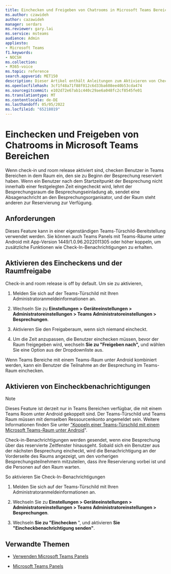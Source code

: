 ```yaml
---
title: Einchecken und Freigeben von Chatrooms in Microsoft Teams Bereichen
ms.author: czawideh
author: cazawideh
manager: serdars
ms.reviewer: gary.lai
ms.service: msteams
audience: Admin
appliesto:
- Microsoft Teams
f1.keywords:
- NOCSH
ms.collection:
- M365-voice
ms.topic: reference
search.appverid: MET150
description: Dieser Artikel enthält Anleitungen zum Aktivieren von Check-in- und Raumfreigabe-Teams Panels-Geräten.
ms.openlocfilehash: 3cf1f48a71f88f012c6d33ba608ee40b53cda474
ms.sourcegitcommit: e102d72e67ab1c440c29ae6a048fc2cf8545fe01
ms.translationtype: MT
ms.contentlocale: de-DE
ms.lasthandoff: 05/05/2022
ms.locfileid: "65218019"
---
```

# <a name="check-in-and-room-release-on-microsoft-teams-panels"></a>Einchecken und Freigeben von Chatrooms in Microsoft Teams Bereichen

Wenn check-in und room release aktiviert sind, checken Benutzer in Teams Bereichen in dem Raum ein, den sie zu Beginn der Besprechung reserviert haben. Wenn ein Benutzer nach dem Startzeitpunkt der Besprechung nicht innerhalb einer festgelegten Zeit eingecheckt wird, lehnt der Besprechungsraum die Besprechungseinladung ab, sendet eine Absagenachricht an den Besprechungsorganisator, und der Raum steht anderen zur Reservierung zur Verfügung.  

## <a name="requirements"></a>Anforderungen 

Dieses Feature kann in einer eigenständigen Teams-Türschild-Bereitstellung verwendet werden. Sie können auch Teams Panels mit Teams-Räume unter Android mit App-Version 1449/1.0.96.2022011305 oder höher koppeln, um zusätzliche Funktionen wie Check-In-Benachrichtigungen zu erhalten.  

## <a name="enable-check-in-and-room-release"></a>Aktivieren des Eincheckens und der Raumfreigabe 

Check-in and room release is off by default. Um sie zu aktivieren,  

1. Melden Sie sich auf der Teams-Türschild mit Ihren Administratoranmeldeinformationen an.  

2. Wechseln Sie zu **Einstellungen > Geräteeinstellungen > Administratoreinstellungen > Teams Administratoreinstellungen > Besprechungen**.

3. Aktivieren Sie den Freigaberaum, wenn sich niemand eincheckt.

4. Um die Zeit anzupassen, die Benutzer einchecken müssen, bevor der Raum freigegeben wird, wechseln **Sie zu "Freigeben nach",** und wählen Sie eine Option aus der Dropdownliste aus.  

Wenn Teams Bereiche mit einem Teams-Raum unter Android kombiniert werden, kann ein Benutzer die Teilnahme an der Besprechung im Teams-Raum einchecken.  

## <a name="turn-on-check-in-notifications"></a>Aktivieren von Eincheckbenachrichtigungen

> [!NOTE]
> Dieses Feature ist derzeit nur in Teams Bereichen verfügbar, die mit einem Teams Room unter Android gekoppelt sind. Der Teams-Türschild und Teams Raum müssen mit demselben Ressourcenkonto angemeldet sein. Weitere Informationen finden Sie unter ["Koppeln einer Teams-Türschild mit einem Microsoft Teams-Raum unter Android](use-teams-panels.md#pair-a-teams-panel-with-a-microsoft-teams-room-on-android)".  

Check-in-Benachrichtigungen werden gesendet, wenn eine Besprechung über das reservierte Zeitfenster hinausgeht. Sobald sich ein Benutzer aus der nächsten Besprechung eincheckt, wird die Benachrichtigung an der Vorderseite des Raums angezeigt, um den vorherigen Besprechungsteilnehmern mitzuteilen, dass ihre Reservierung vorbei ist und die Personen auf den Raum warten.  

So aktivieren Sie Check-In-Benachrichtigungen  

1. Melden Sie sich auf der Teams-Türschild mit Ihren Administratoranmeldeinformationen an. 

2. Wechseln Sie zu **Einstellungen > Geräteeinstellungen > Administratoreinstellungen > Teams Administratoreinstellungen > Besprechungen**.

3. Wechseln **Sie zu "Einchecken** ", und aktivieren **Sie "Eincheckbenachrichtigung senden"**.

## <a name="related-topics"></a>Verwandte Themen

- [Verwenden Microsoft Teams Panels](use-teams-panels.md)

- [Microsoft Teams Panels](teams-panels.md)

